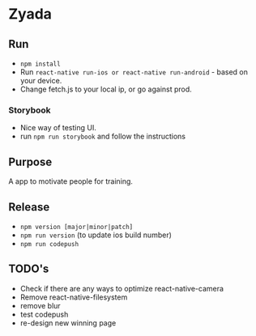 # Zyada

## Run
* `npm install`
* Run `react-native run-ios or react-native run-android` - based on your device.
* Change fetch.js to your local ip, or go against prod.

### Storybook
* Nice way of testing UI.
* run `npm run storybook` and follow the instructions

## Purpose
A app to motivate people for training. 

## Release
* `npm version [major|minor|patch]`
* `npm run version` (to update ios build number)
* `npm run codepush`


## TODO's
* Check if there are any ways to optimize react-native-camera
* Remove react-native-filesystem
* remove blur
* test codepush
* re-design new winning page

